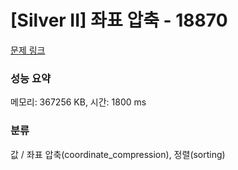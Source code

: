 # [Silver II] 좌표 압축 - 18870 

[문제 링크](https://www.acmicpc.net/problem/18870) 

### 성능 요약

메모리: 367256 KB, 시간: 1800 ms

### 분류

값 / 좌표 압축(coordinate_compression), 정렬(sorting)

